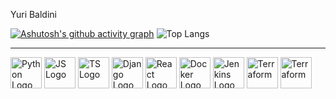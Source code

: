 Yuri Baldini

[![Ashutosh's github activity graph](https://github-readme-activity-graph.vercel.app/graph?username=baldiniyuri&theme=react-dark)](https://github.com/baldiniyuri/github-readme-activity-graph)
![Top Langs](https://github-readme-stats.vercel.app/api/top-langs/?username=baldiniyuri&layout=compact)

____________________________________________________________________________________________________________________________________
<div>
<img src="https://cdn.jsdelivr.net/gh/devicons/devicon/icons/python/python-original.svg" alt="Python Logo" width="50"/>
<img src="https://cdn.jsdelivr.net/gh/devicons/devicon/icons/javascript/javascript-original.svg" alt="JS Logo" width="50"/>
<img src="https://cdn.jsdelivr.net/gh/devicons/devicon/icons/typescript/typescript-original.svg" alt="TS Logo" width="50"/>
<img src="https://cdn.jsdelivr.net/gh/devicons/devicon/icons/django/django-plain.svg" alt="Django Logo" width="50"/>
<img src="https://cdn.jsdelivr.net/gh/devicons/devicon/icons/react/react-original.svg" alt="React Logo" width="50"/>
<img src="https://cdn.jsdelivr.net/gh/devicons/devicon/icons/docker/docker-original-wordmark.svg" alt="Docker Logo" width="50"/>
<img src="https://cdn.jsdelivr.net/gh/devicons/devicon/icons/jenkins/jenkins-original.svg" alt="Jenkins Logo" width="50"/>
<img src="https://cdn.jsdelivr.net/gh/devicons/devicon/icons/terraform/terraform-original-wordmark.svg" alt="Terraform" width="50"/>
<img src="https://cdn.jsdelivr.net/gh/devicons/devicon/icons/postgresql/postgresql-original-wordmark.svg" alt="Terraform" width="50"/>
</div>
          
<!--
**baldiniyuri/baldiniyuri** is a ✨ _special_ ✨ repository because its `README.md` (this file) appears on your GitHub profile.

Here are some ideas to get you started:

- 🔭 I’m currently working on ...
- 🌱 I’m currently learning ...
- 👯 I’m looking to collaborate on ...
- 🤔 I’m looking for help with ...
- 💬 Ask me about ...
- 📫 How to reach me: ...
- 😄 Pronouns: ...
- ⚡ Fun fact: ...
-->
